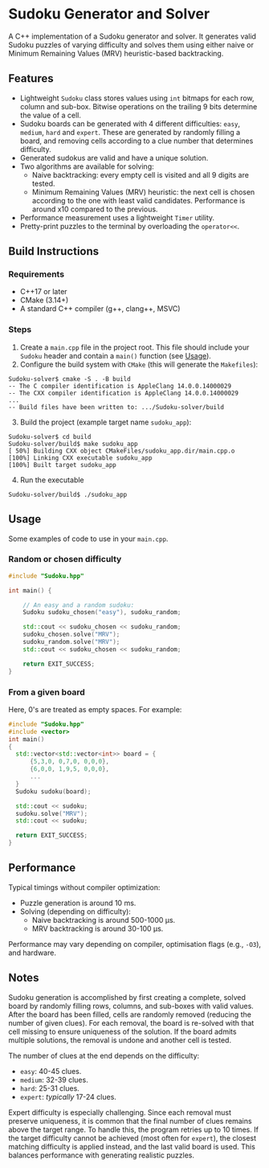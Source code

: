 # Sudoku Generator and Solver

A C++ implementation of a Sudoku generator and solver. It generates valid Sudoku puzzles of varying difficulty and solves them using either naive or Minimum Remaining Values (MRV) heuristic-based backtracking.

## Features

- Lightweight `Sudoku` class stores values using `int` bitmaps for each row, column and sub-box. Bitwise operations on the trailing 9 bits determine the value of a cell.
- Sudoku boards can be generated with 4 different difficulties: `easy`, `medium`, `hard` and `expert`. These are generated by randomly filling a board, and removing cells according to a clue number that determines difficulty.
- Generated sudokus are valid and have a unique solution.
- Two algorithms are available for solving:
  - Naive backtracking: every empty cell is visited and all 9 digits are tested. 
  - Minimum Remaining Values (MRV) heuristic: the next cell is chosen according to the one with least valid candidates. Performance is around x10 compared to the previous.
- Performance measurement uses a lightweight `Timer` utility.
- Pretty-print puzzles to the terminal by overloading the `operator<<`.

## Build Instructions

### Requirements
- C++17 or later
- CMake (3.14+)
- A standard C++ compiler (g++, clang++, MSVC)

### Steps

1. Create a `main.cpp` file in the project root.  This file should include your `Sudoku` header and contain a `main()` function (see [Usage](#usage)).
2. Configure the build system with `CMake` (this will generate the `Makefiles`):
```console
Sudoku-solver$ cmake -S . -B build
-- The C compiler identification is AppleClang 14.0.0.14000029
-- The CXX compiler identification is AppleClang 14.0.0.14000029
...
-- Build files have been written to: .../Sudoku-solver/build
```
3. Build the project (example target name `sudoku_app`):
```console
Sudoku-solver$ cd build 
Sudoku-solver/build$ make sudoku_app
[ 50%] Building CXX object CMakeFiles/sudoku_app.dir/main.cpp.o
[100%] Linking CXX executable sudoku_app
[100%] Built target sudoku_app
```
4. Run the executable
```console
Sudoku-solver/build$ ./sudoku_app
```

## Usage

Some examples of code to use in your `main.cpp`.

### Random or chosen difficulty
```cpp
#include "Sudoku.hpp"

int main() {

    // An easy and a random sudoku:
    Sudoku sudoku_chosen("easy"), sudoku_random;

    std::cout << sudoku_chosen << sudoku_random;
    sudoku_chosen.solve("MRV");
    sudoku_random.solve("MRV");
    std::cout << sudoku_chosen << sudoku_random;

    return EXIT_SUCCESS;
}
```

### From a given board

Here, 0's are treated as empty spaces. For example:

```cpp
#include "Sudoku.hpp"
#include <vector>
int main() 
{
  std::vector<std::vector<int>> board = {
      {5,3,0, 0,7,0, 0,0,0},
      {6,0,0, 1,9,5, 0,0,0},
      ...
  }
  Sudoku sudoku(board);

  std::cout << sudoku;
  sudoku.solve("MRV");
  std::cout << sudoku;

  return EXIT_SUCCESS;
}
```

## Performance

Typical timings without compiler optimization:
- Puzzle generation is around 10 ms.
- Solving (depending on difficulty):
  - Naive backtracking is around 500-1000 µs.
  - MRV backtracking is around 30-100 µs.
  
Performance may vary depending on compiler, optimisation flags (e.g., `-O3`), and hardware.

## Notes

Sudoku generation is accomplished by first creating a complete, solved board by randomly filling rows, columns, and sub-boxes with valid values. After the board has been filled, cells are randomly removed (reducing the number of given clues). For each removal, the board is re-solved with that cell missing to ensure uniqueness of the solution. If the board admits multiple solutions, the removal is undone and another cell is tested.

The number of clues at the end depends on the difficulty:
- `easy`: 40-45 clues.
- `medium`: 32-39 clues.
- `hard`: 25-31 clues.
- `expert`: *typically* 17-24 clues. 

Expert difficulty is especially challenging. Since each removal must preserve uniqueness, it is common that the final number of clues remains above the target range. To handle this, the program retries up to 10 times. If the target difficulty cannot be achieved (most often for `expert`), the closest matching difficulty is applied instead, and the last valid board is used. This balances performance with generating realistic puzzles.